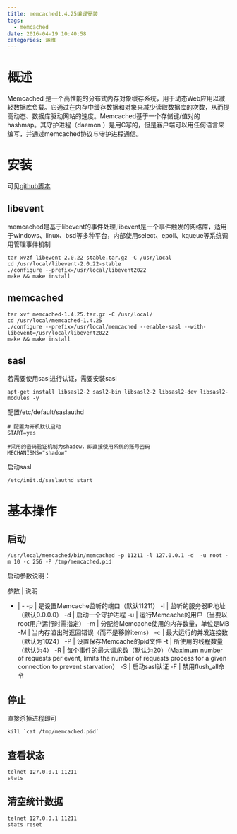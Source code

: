 ```yaml
---
title: memcached1.4.25编译安装
tags:
  - memcached
date: 2016-04-19 10:40:58
categories: 运维
---
```


# 概述
Memcached 是一个高性能的分布式内存对象缓存系统，用于动态Web应用以减轻数据库负载。它通过在内存中缓存数据和对象来减少读取数据库的次数，从而提高动态、数据库驱动网站的速度。Memcached基于一个存储键/值对的hashmap。其守护进程（daemon ）是用C写的，但是客户端可以用任何语言来编写，并通过memcached协议与守护进程通信。

# 安装
可见[github脚本](https://raw.githubusercontent.com/JeffXue/common_scripts/master/install_memcached1.4.25.sh)

## libevent
memcached是基于libevent的事件处理,libevent是一个事件触发的网络库，适用于windows、linux、bsd等多种平台，内部使用select、epoll、kqueue等系统调用管理事件机制
```
tar xvzf libevent-2.0.22-stable.tar.gz -C /usr/local
cd /usr/local/libevent-2.0.22-stable
./configure --prefix=/usr/local/libevent2022
make && make install
```

## memcached
```
tar xvf memcached-1.4.25.tar.gz -C /usr/local/
cd /usr/local/memcached-1.4.25
./configure --prefix=/usr/local/memcached --enable-sasl --with-libevent=/usr/local/libevent2022
make && make install
```

## sasl
若需要使用sasl进行认证，需要安装sasl
```
apt-get install libsasl2-2 sasl2-bin libsasl2-2 libsasl2-dev libsasl2-modules -y
```

配置/etc/default/saslauthd
```
# 配置为开机默认启动
START=yes

#采用的密码验证机制为shadow，即直接使用系统的账号密码
MECHANISMS="shadow"
```

启动sasl
```
/etc/init.d/saslauthd start
```

# 基本操作

## 启动
```
/usr/local/memcached/bin/memcached -p 11211 -l 127.0.0.1 -d  -u root -m 10 -c 256 -P /tmp/memcached.pid
```

启动参数说明：

参数 | 说明
- | -
-p <num> | 是设置Memcache监听的端口（默认11211）
-l <addr> | 监听的服务器IP地址（默认0.0.0.0）
-d | 启动一个守护进程
-u <username> | 运行Memcache的用户（当要以root用户运行时需指定）
-m <num> | 分配给Memcache使用的内存数量，单位是MB
-M | 当内存溢出时返回错误（而不是移除items）
-c <num> | 最大运行的并发连接数（默认为1024）
-P <file> | 设置保存Memcache的pid文件
-t <num> | 所使用的线程数量（默认为4）
-R | 每个事件的最大请求数（默认为20）（Maximum number of requests per event, limits the number of requests process for a given connection to prevent starvation）
-S | 启动sasl认证
-F | 禁用flush_all命令

## 停止
直接杀掉进程即可
```
kill `cat /tmp/memcached.pid`
```

## 查看状态
```
telnet 127.0.0.1 11211
stats
```

## 清空统计数据
```
telnet 127.0.0.1 11211
stats reset
```
